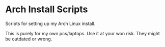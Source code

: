 # Arch Install Scripts
Scripts for setting up my Arch Linux install.

This is purely for my own pcs/laptops. Use it at your won risk. They might be outdated or wrong.

